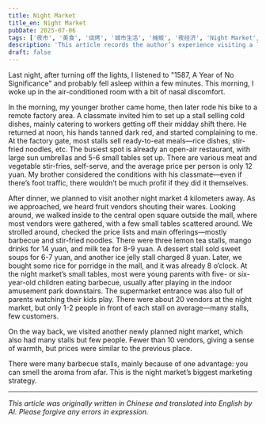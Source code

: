 ```yaml
---
title: Night Market
title_en: Night Market
pubDate: 2025-07-06
tags: ['夜市', '美食', '烧烤', '城市生活', '摊贩', '夜经济', 'Night Market', 'street food']
description: 'This article records the author’s experience visiting a local night market with family, depicting the vendors, food, consumption atmosphere, and the real scene of city nightlife. It showcases the modern urban night economy and human touch, suitable for readers interested in city life and night market culture.'
draft: false
---
```


Last night, after turning off the lights, I listened to "1587, A Year of No Significance" and probably fell asleep within a few minutes. This morning, I woke up in the air-conditioned room with a bit of nasal discomfort.

In the morning, my younger brother came home, then later rode his bike to a remote factory area. A classmate invited him to set up a stall selling cold dishes, mainly catering to workers getting off their midday shift there.
He returned at noon, his hands tanned dark red, and started complaining to me. At the factory gate, most stalls sell ready-to-eat meals—rice dishes, stir-fried noodles, etc. The busiest spot is already an open-air restaurant, with large sun umbrellas and 5-6 small tables set up. There are various meat and vegetable stir-fries, self-serve, and the average price per person is only 12 yuan. My brother considered the conditions with his classmate—even if there’s foot traffic, there wouldn’t be much profit if they did it themselves.

After dinner, we planned to visit another night market 4 kilometers away.
As we approached, we heard fruit vendors shouting their wares. Looking around, we walked inside to the central open square outside the mall, where most vendors were gathered, with a few small tables scattered around. We strolled around, checked the price lists and main offerings—mostly barbecue and stir-fried noodles. There were three lemon tea stalls, mango drinks for 14 yuan, and milk tea for 8-9 yuan. A dessert stall sold sweet soups for 6-7 yuan, and another ice jelly stall charged 8 yuan.
Later, we bought some rice for porridge in the mall, and it was already 8 o’clock. At the night market’s small tables, most were young parents with five- or six-year-old children eating barbecue, usually after playing in the indoor amusement park downstairs. The supermarket entrance was also full of parents watching their kids play.
There were about 20 vendors at the night market, but only 1-2 people in front of each stall on average—many stalls, few customers.

On the way back, we visited another newly planned night market, which also had many stalls but few people. Fewer than 10 vendors, giving a sense of warmth, but prices were similar to the previous place.

There were many barbecue stalls, mainly because of one advantage: you can smell the aroma from afar. This is the night market’s biggest marketing strategy.

---

*This article was originally written in Chinese and translated into English by AI. Please forgive any errors in expression.*
